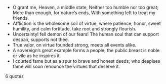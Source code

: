  - O grant me, Heaven, a middle state, Neither too humble nor too great; More than enough, for nature’s ends, With something left to treat my friends.
 - Affliction is the wholesome soil of virtue, where patience, honor, sweet humility, and calm fortitude, take root and strongly flourish.
 - Uncertainty! fell demon of our fears! The human soul that can support despair, supports not thee.
 - True valor, on virtue founded strong, meets all events alike.
 - A sovereign’s great example forms a people; the public breast is noble or vile as he inspires it.
 - I courted fame but as a spur to brave and honest deeds; who despises fame will soon renounce the virtues that deserve it.

6 quotes